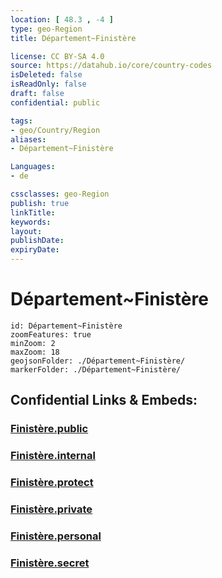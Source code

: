 ```yaml
---
location: [ 48.3 , -4 ] 
type: geo-Region
title: Département~Finistère

license: CC BY-SA 4.0
source: https://datahub.io/core/country-codes
isDeleted: false
isReadOnly: false
draft: false
confidential: public

tags:
- geo/Country/Region
aliases:
- Département~Finistère

Languages:
- de

cssclasses: geo-Region
publish: true
linkTitle: 
keywords: 
layout: 
publishDate: 
expiryDate: 
---
```


# Département~Finistère

```leaflet
id: Département~Finistère
zoomFeatures: true 
minZoom: 2 
maxZoom: 18
geojsonFolder: ./Département~Finistère/
markerFolder: ./Département~Finistère/
```


## Confidential Links & Embeds: 

### [Finistère.public](/_public/\Earth\Continent\Europe\Europe~West\France\regions~France\Bretagne\departments~BretagneFinistère.public.md) 

### [Finistère.internal](/_internal/\Earth\Continent\Europe\Europe~West\France\regions~France\Bretagne\departments~BretagneFinistère.internal.md) 

### [Finistère.protect](/_protect/\Earth\Continent\Europe\Europe~West\France\regions~France\Bretagne\departments~BretagneFinistère.protect.md) 

### [Finistère.private](/_private/\Earth\Continent\Europe\Europe~West\France\regions~France\Bretagne\departments~BretagneFinistère.private.md) 

### [Finistère.personal](/_personal/\Earth\Continent\Europe\Europe~West\France\regions~France\Bretagne\departments~BretagneFinistère.personal.md) 

### [Finistère.secret](/_secret/\Earth\Continent\Europe\Europe~West\France\regions~France\Bretagne\departments~BretagneFinistère.secret.md)

